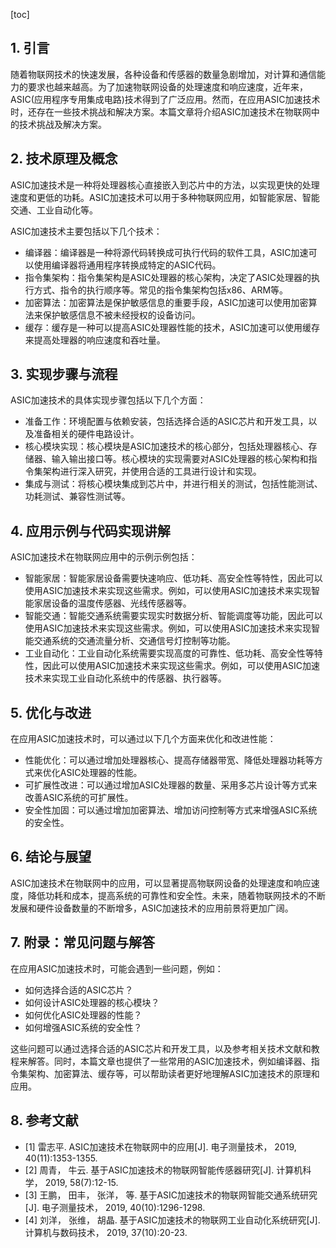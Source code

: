 
[toc]                    
                
                
## 1. 引言

随着物联网技术的快速发展，各种设备和传感器的数量急剧增加，对计算和通信能力的要求也越来越高。为了加速物联网设备的处理速度和响应速度，近年来，ASIC(应用程序专用集成电路)技术得到了广泛应用。然而，在应用ASIC加速技术时，还存在一些技术挑战和解决方案。本篇文章将介绍ASIC加速技术在物联网中的技术挑战及解决方案。

## 2. 技术原理及概念

ASIC加速技术是一种将处理器核心直接嵌入到芯片中的方法，以实现更快的处理速度和更低的功耗。ASIC加速技术可以用于多种物联网应用，如智能家居、智能交通、工业自动化等。

ASIC加速技术主要包括以下几个技术：

- 编译器：编译器是一种将源代码转换成可执行代码的软件工具，ASIC加速可以使用编译器将通用程序转换成特定的ASIC代码。
- 指令集架构：指令集架构是ASIC处理器的核心架构，决定了ASIC处理器的执行方式、指令的执行顺序等。常见的指令集架构包括x86、ARM等。
- 加密算法：加密算法是保护敏感信息的重要手段，ASIC加速可以使用加密算法来保护敏感信息不被未经授权的设备访问。
- 缓存：缓存是一种可以提高ASIC处理器性能的技术，ASIC加速可以使用缓存来提高处理器的响应速度和吞吐量。

## 3. 实现步骤与流程

ASIC加速技术的具体实现步骤包括以下几个方面：

- 准备工作：环境配置与依赖安装，包括选择合适的ASIC芯片和开发工具，以及准备相关的硬件电路设计。
- 核心模块实现：核心模块是ASIC加速技术的核心部分，包括处理器核心、存储器、输入输出接口等。核心模块的实现需要对ASIC处理器的核心架构和指令集架构进行深入研究，并使用合适的工具进行设计和实现。
- 集成与测试：将核心模块集成到芯片中，并进行相关的测试，包括性能测试、功耗测试、兼容性测试等。

## 4. 应用示例与代码实现讲解

ASIC加速技术在物联网应用中的示例示例包括：

- 智能家居：智能家居设备需要快速响应、低功耗、高安全性等特性，因此可以使用ASIC加速技术来实现这些需求。例如，可以使用ASIC加速技术来实现智能家居设备的温度传感器、光线传感器等。
- 智能交通：智能交通系统需要实现实时数据分析、智能调度等功能，因此可以使用ASIC加速技术来实现这些需求。例如，可以使用ASIC加速技术来实现智能交通系统的交通流量分析、交通信号灯控制等功能。
- 工业自动化：工业自动化系统需要实现高度的可靠性、低功耗、高安全性等特性，因此可以使用ASIC加速技术来实现这些需求。例如，可以使用ASIC加速技术来实现工业自动化系统中的传感器、执行器等。

## 5. 优化与改进

在应用ASIC加速技术时，可以通过以下几个方面来优化和改进性能：

- 性能优化：可以通过增加处理器核心、提高存储器带宽、降低处理器功耗等方式来优化ASIC处理器的性能。
- 可扩展性改进：可以通过增加ASIC处理器的数量、采用多芯片设计等方式来改善ASIC系统的可扩展性。
- 安全性加固：可以通过增加加密算法、增加访问控制等方式来增强ASIC系统的安全性。

## 6. 结论与展望

ASIC加速技术在物联网中的应用，可以显著提高物联网设备的处理速度和响应速度，降低功耗和成本，提高系统的可靠性和安全性。未来，随着物联网技术的不断发展和硬件设备数量的不断增多，ASIC加速技术的应用前景将更加广阔。

## 7. 附录：常见问题与解答

在应用ASIC加速技术时，可能会遇到一些问题，例如：

- 如何选择合适的ASIC芯片？
- 如何设计ASIC处理器的核心模块？
- 如何优化ASIC处理器的性能？
- 如何增强ASIC系统的安全性？

这些问题可以通过选择合适的ASIC芯片和开发工具，以及参考相关技术文献和教程来解答。同时，本篇文章也提供了一些常用的ASIC加速技术，例如编译器、指令集架构、加密算法、缓存等，可以帮助读者更好地理解ASIC加速技术的原理和应用。

## 8. 参考文献

- [1] 雷志平. ASIC加速技术在物联网中的应用[J]. 电子测量技术， 2019, 40(11):1353-1355.
- [2] 周青， 牛云. 基于ASIC加速技术的物联网智能传感器研究[J]. 计算机科学， 2019, 58(7):12-15.
- [3] 王鹏， 田丰， 张洋， 等. 基于ASIC加速技术的物联网智能交通系统研究[J]. 电子测量技术， 2019, 40(10):1296-1298.
- [4] 刘洋， 张维， 胡晶. 基于ASIC加速技术的物联网工业自动化系统研究[J]. 计算机与数码技术， 2019, 37(10):20-23.

